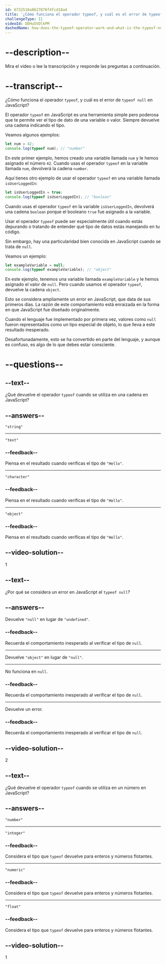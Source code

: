 ```yaml
---
id: 6732518a8627876f4fcd18a4
title: '¿Cómo funciona el operador typeof, y cuál es el error de typeof null en JavaScript?'
challengeType: 11
videoId: DDHu5VDlkPM
dashedName: how-does-the-typeof-operator-work-and-what-is-the-typeof-null-bug-in-javascript
---
```


# --description--

Mira el video o lee la transcripción y responde las preguntas a continuación.

# --transcript--

¿Cómo funciona el operador `typeof`, y cuál es el error de `typeof null` en JavaScript?

El operador `typeof` en JavaScript es una herramienta simple pero poderosa que te permite ver el tipo de dato de una variable o valor. Siempre devuelve una cadena indicando el tipo.

Veamos algunos ejemplos:

```js
let num = 42;
console.log(typeof num); // "number"
```

En este primer ejemplo, hemos creado una variable llamada `num` y le hemos asignado el número `42`. Cuando usas el operador `typeof` en la variable llamada `num`, devolverá la cadena `number`.

Aquí tienes otro ejemplo de usar el operador `typeof` en una variable llamada `isUserLoggedIn`:

```js
let isUserLoggedIn = true;
console.log(typeof isUserLoggedIn); // "boolean"
```

Cuando usas el operador `typeof` en la variable `isUserLoggedIn`, devolverá una cadena `boolean` porque el booleano `true` fue asignado a la variable.

Usar el operador `typeof` puede ser especialmente útil cuando estás depurando o tratando de entender qué tipo de datos estás manejando en tu código.

Sin embargo, hay una particularidad bien conocida en JavaScript cuando se trata de `null`.

Veamos un ejemplo:

```js
let exampleVariable = null;
console.log(typeof exampleVariable); // "object"
```

En este ejemplo, tenemos una variable llamada `exampleVariable` y le hemos asignado el valor de `null`. Pero cuando usamos el operador `typeof`, devuelve la cadena `object`.

Esto se considera ampliamente un error en JavaScript, que data de sus primeros días. La razón de este comportamiento está enraizada en la forma en que JavaScript fue diseñado originalmente.

Cuando el lenguaje fue implementado por primera vez, valores como `null` fueron representados como un tipo especial de objeto, lo que lleva a este resultado inesperado.

Desafortunadamente, esto se ha convertido en parte del lenguaje, y aunque es confuso, es algo de lo que debes estar consciente.

# --questions--

## --text--

¿Qué devuelve el operador `typeof` cuando se utiliza en una cadena en JavaScript?

## --answers--

`"string"`

---

`"text"`

### --feedback--

Piensa en el resultado cuando verificas el tipo de `"Hello"`.

---

`"character"`

### --feedback--

Piensa en el resultado cuando verificas el tipo de `"Hello"`.

---

`"object"`

### --feedback--

Piensa en el resultado cuando verificas el tipo de `"Hello"`.

## --video-solution--

1

## --text--

¿Por qué se considera un error en JavaScript el `typeof null`?

## --answers--

Devuelve `"null"` en lugar de `"undefined"`.

### --feedback--

Recuerda el comportamiento inesperado al verificar el tipo de `null`.

---

Devuelve `"object"` en lugar de `"null"`.

---

No funciona en `null`.

### --feedback--

Recuerda el comportamiento inesperado al verificar el tipo de `null`.

---

Devuelve un error.

### --feedback--

Recuerda el comportamiento inesperado al verificar el tipo de `null`.

## --video-solution--

2

## --text--

¿Qué devuelve el operador `typeof` cuando se utiliza en un número en JavaScript?

## --answers--

`"number"`

---

`"integer"`

### --feedback--

Considera el tipo que `typeof` devuelve para enteros y números flotantes.

---

`"numeric"`

### --feedback--

Considera el tipo que `typeof` devuelve para enteros y números flotantes.

---

`"float"`

### --feedback--

Considera el tipo que `typeof` devuelve para enteros y números flotantes.

## --video-solution--

1

